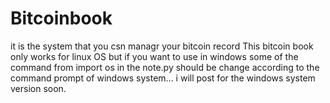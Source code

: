 # Bitcoinbook
it is the system that you csn managr your bitcoin record
This bitcoin book only works for linux OS but if you want to use in windows some of the command from import os in the note.py should be change according to the command prompt of windows system... i will post for the windows system version soon.
